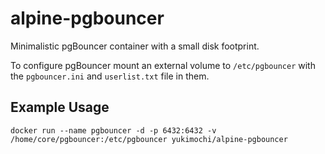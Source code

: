 # alpine-pgbouncer
Minimalistic pgBouncer container with a small disk footprint.

To configure pgBouncer mount an external volume to `/etc/pgbouncer` with the
`pgbouncer.ini` and `userlist.txt` file in them.

## Example Usage

````
docker run --name pgbouncer -d -p 6432:6432 -v /home/core/pgbouncer:/etc/pgbouncer yukimochi/alpine-pgbouncer
````